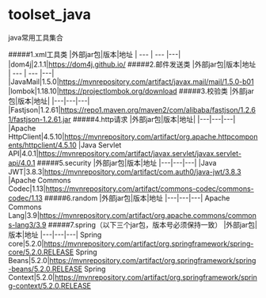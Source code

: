 # toolset_java
java常用工具集合

#####1.xml工具类
|外部jar包|版本|地址
| --- | --- |---|
|dom4j|2.1.1|https://dom4j.github.io/
#####2.邮件发送类
|外部jar包|版本|地址
| --- | --- |---|
|JavaMail|1.5.0|https://mvnrepository.com/artifact/javax.mail/mail/1.5.0-b01
|lombok|1.18.10|https://projectlombok.org/download
#####3.校验类
|外部jar包|版本|地址|
|---|---|---|
|Fastjson|1.2.61|https://repo1.maven.org/maven2/com/alibaba/fastjson/1.2.61/fastjson-1.2.61.jar
#####4.http请求
|外部jar包|版本|地址|
|---|---|---|
|Apache HttpClient|4.5.10|https://mvnrepository.com/artifact/org.apache.httpcomponents/httpclient/4.5.10
|Java Servlet API|4.0.1|https://mvnrepository.com/artifact/javax.servlet/javax.servlet-api/4.0.1
#####5.security
|外部jar包|版本|地址
|---|---|---|
|Java JWT|3.8.3|https://mvnrepository.com/artifact/com.auth0/java-jwt/3.8.3
|Apache Commons Codec|1.13|https://mvnrepository.com/artifact/commons-codec/commons-codec/1.13
#####6.random
|外部jar包|版本|地址
|---|---|---|
Apache Commons Lang|3.9|https://mvnrepository.com/artifact/org.apache.commons/commons-lang3/3.9
#####7.spring（以下三个jar包，版本号必须保持一致）
|外部jar包|版本|地址
|---|---|---|
Spring core|5.2.0|https://mvnrepository.com/artifact/org.springframework/spring-core/5.2.0.RELEASE
Spring Beans|5.2.0|https://mvnrepository.com/artifact/org.springframework/spring-beans/5.2.0.RELEASE
Spring Context|5.2.0|https://mvnrepository.com/artifact/org.springframework/spring-context/5.2.0.RELEASE